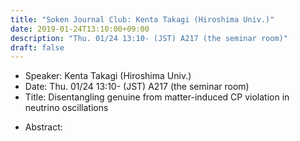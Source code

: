 ```yaml
---
title: "Soken Journal Club: Kenta Takagi (Hiroshima Univ.)"
date: 2019-01-24T13:10:00+09:00
description: "Thu. 01/24 13:10- (JST) A217 (the seminar room)"
draft: false
---
```


- Speaker:
Kenta Takagi (Hiroshima Univ.)
- Date:
Thu. 01/24 13:10- (JST) A217 (the seminar room)
- Title:
Disentangling genuine from matter-induced CP violation in neutrino oscillations

<!--more-->

- Abstract:

